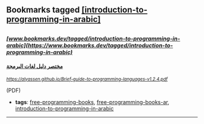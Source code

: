 ## Bookmarks tagged [[introduction-to-programming-in-arabic]](https://www.bookmarks.dev/search?q=[introduction-to-programming-in-arabic])

_<sup><sup>[www.bookmarks.dev/tagged/introduction-to-programming-in-arabic](https://www.bookmarks.dev/tagged/introduction-to-programming-in-arabic)</sup></sup>_
---
#### [مختصر دليل لغات البرمجة ](https://alyassen.github.io/Brief-guide-to-programming-languages-v1.2.4.pdf)
_<sup>https://alyassen.github.io/Brief-guide-to-programming-languages-v1.2.4.pdf</sup>_

(PDF)
* **tags**: [free-programming-books](../tagged/free-programming-books.md), [free-programming-books-ar](../tagged/free-programming-books-ar.md), [introduction-to-programming-in-arabic](../tagged/introduction-to-programming-in-arabic.md)
---
